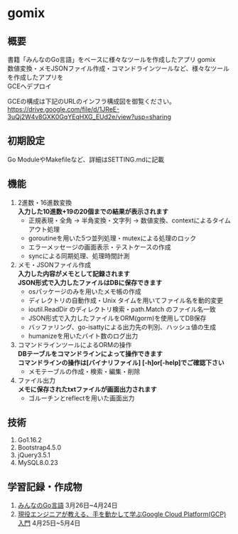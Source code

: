 # gomix

## 概要

書籍「みんなのGo言語」をベースに様々なツールを作成したアプリ gomix  
数値変換・メモJSONファイル作成・コマンドラインツールなど、様々なツールを作成したアプリを  
GCEへデプロイ  

GCEの構成は下記のURLのインフラ構成図を御覧ください。  
https://drive.google.com/file/d/1JReE-3uQj2W4v8GXK0GqYEqHXG_EUd2e/view?usp=sharing

## 初期設定

<p>Go ModuleやMakefileなど、詳細はSETTING.mdに記載</p>

## 機能

1. 2進数・16進数変換  
<strong>入力した10進数+19の20個までの結果が表示されます</strong>
   - 正規表現・全角 → 半角変換・文字列 → 数値変換、contextによるタイムアウト処理
   - goroutineを用いた5つ並列処理・mutexによる処理のロック
   - エラーメッセージの画面表示・テストケースの作成
   - syncによる同期処理、処理時間計測
2. メモ・JSONファイル作成  
<strong>入力した内容がメモとして記録されます</strong><br>
<strong>JSON形式で入力したファイルはDBに保存できます</strong>
   - osパッケージのみを用いたメモ帳の作成
   - ディレクトリの自動作成・Unix タイムを用いてファイル名を動的変更
   - ioutil.ReadDir のディレクトリ検索・path.Match のファイル名一致
   - JSON形式で入力したファイルをORM(gorm)を使用してDB保存
   - バッファリング、go-isattyによる出力先の判別、ハッシュ値の生成
   - humanizeを用いたバイト数のログ出力
3. コマンドラインツールによるORMの操作  
<strong>DBテーブルをコマンドラインによって操作できます</strong><br>
<strong>コマンドラインの操作は[バイナリファイル] [-h]or[-help]でご確認下さい</strong><br>
   - メモテーブルの作成・検索・編集・削除
4. ファイル出力  
<strong>メモに保存されたtxtファイルが画面出力されます</strong><br>
   - ゴルーチンとreflectを用いた画面出力

## 技術

1. Go1.16.2
2. Bootstrap4.5.0
3. jQuery3.5.1
4. MySQL8.0.23

## 学習記録・作成物

1. [みんなのGo言語](https://www.amazon.co.jp/%E6%94%B9%E8%A8%822%E7%89%88-%E3%81%BF%E3%82%93%E3%81%AA%E3%81%AEGo%E8%A8%80%E8%AA%9E-%E6%9D%BE%E6%9C%A8-%E9%9B%85%E5%B9%B8/dp/4297107279) 3月26日~4月24日  
2. [現役エンジニアが教える、手を動かして学ぶGoogle Cloud Platform(GCP) 入門](https://www.udemy.com/share/1024VCAEYcdVpUQHQD/) 4月25日~5月4日

